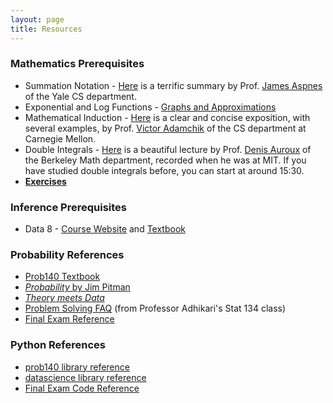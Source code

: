 ```yaml
---
layout: page
title: Resources
---
```

<script src="https://stackpath.bootstrapcdn.com/bootstrap/3.4.0/js/bootstrap.min.js" integrity="sha384-vhJnz1OVIdLktyixHY4Uk3OHEwdQqPppqYR8+5mjsauETgLOcEynD9oPHhhz18Nw" crossorigin="anonymous"></script>

### Mathematics Prerequisites
- Summation Notation - [Here](http://www.cs.yale.edu/homes/aspnes/pinewiki/attachments/SummationNotation/summation-notation.pdf) is a terrific summary by Prof. [James Aspnes](http://www.cs.yale.edu/homes/aspnes/) of the Yale CS department.
- Exponential and Log Functions - [Graphs and Approximations](/resources/exponential_approximations)
- Mathematical Induction - [Here](https://www.cs.cmu.edu/~adamchik/21-127/lectures/induction_1_print.pdf) is a clear and concise exposition, with several examples, by Prof. [Victor Adamchik](http://www.cs.cmu.edu/~adamchik/) of the CS department at Carnegie Mellon.
- Double Integrals - [Here](https://ocw.mit.edu/courses/mathematics/18-02-multivariable-calculus-fall-2007/video-lectures/lecture-16-double-integral) is a beautiful lecture by Prof. [Denis Auroux](https://math.berkeley.edu/~auroux/) of the Berkeley Math department, recorded when he was at MIT. If you have studied double integrals before, you can start at around 15:30. 
- **[Exercises](/assets/prereq.pdf)**

### Inference Prerequisites
- Data 8 - [Course Website](http://data8.org/sp18/) and [Textbook](http://inferentialthinking.com/)

### Probability References
- [Prob140 Textbook](https://textbook.prob140.org/)
- [*Probability* by Jim Pitman](http://springer.com/us/book/9780387979748)
- [*Theory meets Data*](/assets/tmd_11_18_2017.pdf)
- [Problem Solving FAQ](https://www.stat.berkeley.edu/~ani/s134s17/faq.html)  (from Professor Adhikari's Stat 134 class)
- [Final Exam Reference](/assets/final_reference.pdf)

### Python References
- [prob140 library reference](http://prob140.org/prob140/)
- [datascience library reference](http://data8.org/datascience/tables.html)
- [Final Exam Code Reference](/assets/final_reference_code.pdf)
